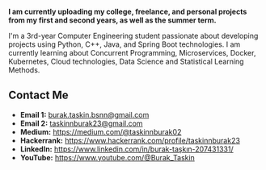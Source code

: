 


<p> <strong>I am currently uploading my college, freelance, and personal projects from my first and second years, as well as the summer term.</strong> </p>
<p> 
    I'm a 3rd-year Computer Engineering student passionate about developing projects using Python, C++, Java, and Spring Boot technologies. 
    I am currently learning about Concurrent Programming, Microservices, Docker, Kubernetes, Cloud technologies, Data Science and Statistical Learning Methods.
</p>

<div class="contact-section">
    <h2>Contact Me</h2>
    <ul>
        <li><strong>Email 1:</strong> <a href="mailto:burak.taskin.bsnn@gmail.com">burak.taskin.bsnn@gmail.com</a></li>
        <li><strong>Email 2:</strong> <a href="mailto:taskinnburak23@gmail.com">taskinnburak23@gmail.com</a></li>
        <li><strong>Medium:</strong> <a href="https://medium.com/@taskinnburak02" target="_blank" rel="noopener noreferrer">https://medium.com/@taskinnburak02</a></li>
        <li><strong>Hackerrank:</strong> <a href="https://www.hackerrank.com/profile/taskinnburak23" target="_blank" rel="noopener noreferrer">https://www.hackerrank.com/profile/taskinnburak23</a></li>
        <li><strong>LinkedIn:</strong> <a href="https://www.linkedin.com/in/burak-taşkın-207431331/" target="_blank" rel="noopener noreferrer">https://www.linkedin.com/in/burak-taşkın-207431331/</a></li>
        <li><strong>YouTube:</strong> <a href="https://www.youtube.com/@Burak_Taskin" target="_blank" rel="noopener noreferrer">https://www.youtube.com/@Burak_Taskin</a></li>
    </ul>
</div>
